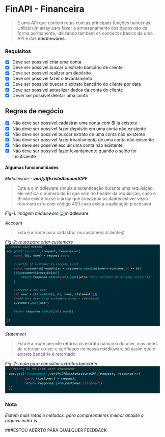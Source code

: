 # FinAPI  - Financeira

> É uma APi que contem rotas com as principais funções bancárias. Utilizei um array para fazer o armazenamento dos dados não de forma permanente, utilizando também os conceitos básico de uma API e dos  **middlewares**. 

### Requisitos
- [x] Deve ser possível criar uma conta
- [x] Deve ser possível buscar o extrato bancário de cliente
- [x] Deve ser possível realizar um depósito
- [x] Deve ser possível fazer o levantamento
- [x] Deve ser possível buscar o extrato bancário do cliente por data
- [x] Deve ser possível actualizar dados da conta do cliente
- [x] Dever ser possível deletar uma conta

## Regras de negócio

- [x] Não deve ser possível cadastrar uma conta com BI já existete
- [x] Não deve ser possível fazer depósito em uma conta não existente
- [x] Não deve ser possível buscar extrato de uma conta não existente
- [x] Não deve ser possível fazer lrvantamento de uma conta não existente
- [x] Não deve ser possível excluir uma conta não existente
- [x] Não deve ser possível fazer levantamento quando o saldo for insuficiente

#### Algumas funcionalidades 

_Middleware - **verifyIfExisteAccountCPF**_
> Este é o middleware simula a autenticação durante uma requisição, ele verfica o número do BI que vem no header da requisição, caso o BI não existir ou se o array que armazena os dados estiver vezio retornará erro com código 400 caso exista a aplicação procesuirá.

*Fig-1: imagem middleware* 
![middleware](readme_images/middleware.PNG)

_Account_
> Esta é a route para cadastrar os customers (clientes) 

*Fig-2: routa para criar customers* 
![middleware](readme_images/create.PNG)


_Statement_
> Esta é a route permite retorna os estrato bancário do user, mas antes de retornar o user e verificado no nosso middleware só assim que o extrato bancário é retornado 

*Fig-2: routa para consultar extratos bancário* 
![middleware](readme_images/statement.PNG)

### Nota

_Exitem mais rotas e métodos, para compreenderes melhor analise o arquivo index.js_

###ESTOU ABERTO PARA QUALQUER FEEDBACK



